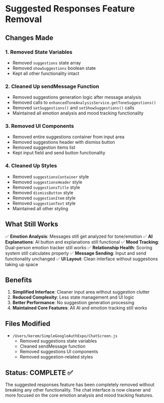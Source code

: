 # Suggested Responses Feature Removal

## Changes Made

### 1. Removed State Variables
- Removed `suggestions` state array
- Removed `showSuggestions` boolean state
- Kept all other functionality intact

### 2. Cleaned Up sendMessage Function
- Removed suggestions generation logic after message analysis
- Removed calls to `enhancedToneAnalysisService.getToneSuggestions()`
- Removed `setSuggestions()` and `setShowSuggestions()` calls
- Maintained all emotion analysis and mood tracking functionality

### 3. Removed UI Components
- Removed entire suggestions container from input area
- Removed suggestions header with dismiss button
- Removed suggestion items list
- Kept input field and send button functionality

### 4. Cleaned Up Styles
- Removed `suggestionsContainer` style
- Removed `suggestionsHeader` style
- Removed `suggestionsTitle` style
- Removed `dismissButton` style
- Removed `suggestionItem` style
- Removed `suggestionText` style
- Maintained all other styling

## What Still Works

✅ **Emotion Analysis**: Messages still get analyzed for tone/emotion
✅ **AI Explanations**: AI button and explanations still functional
✅ **Mood Tracking**: Dual-person emotion tracker still works
✅ **Relationship Health**: Scoring system still calculates properly
✅ **Message Sending**: Input and send functionality unchanged
✅ **UI Layout**: Clean interface without suggestions taking up space

## Benefits

1. **Simplified Interface**: Cleaner input area without suggestion clutter
2. **Reduced Complexity**: Less state management and UI logic
3. **Better Performance**: No suggestion generation processing
4. **Maintained Core Features**: All AI and emotion tracking still works

## Files Modified

- `/Users/kerem/SimpleGoogleAuthExpo/ChatScreen.js`
  - Removed suggestions state variables
  - Cleaned sendMessage function
  - Removed suggestions UI components
  - Removed suggestion-related styles

## Status: COMPLETE ✅

The suggested responses feature has been completely removed without breaking any other functionality. The chat interface is now cleaner and more focused on the core emotion analysis and mood tracking features.
